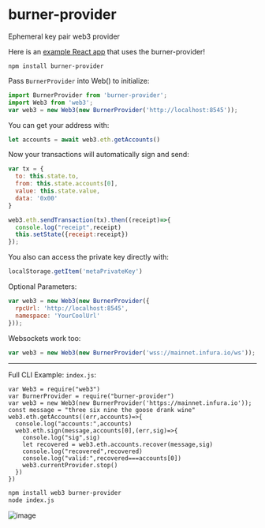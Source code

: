 # burner-provider

Ephemeral key pair web3 provider

Here is an [example React app](https://github.com/austintgriffith/burner-provider-example) that uses the burner-provider!

```
npm install burner-provider
```

Pass `BurnerProvider` into Web() to initialize:
```javascript
import BurnerProvider from 'burner-provider';
import Web3 from 'web3';
var web3 = new Web3(new BurnerProvider('http://localhost:8545'));
```

You can get your address with:
```javascript 
let accounts = await web3.eth.getAccounts()
```

Now your transactions will automatically sign and send:
```javascript
var tx = {
  to: this.state.to,
  from: this.state.accounts[0],
  value: this.state.value,
  data: '0x00'
}

web3.eth.sendTransaction(tx).then((receipt)=>{
  console.log("receipt",receipt)
  this.setState({receipt:receipt})
});
```

You also can access the private key directly with:
```javascript
localStorage.getItem('metaPrivateKey')
```

Optional Parameters:
```javascript
var web3 = new Web3(new BurnerProvider({
  rpcUrl: 'http://localhost:8545',
  namespace: 'YourCoolUrl'
}));
```

Websockets work too:
```javascript
var web3 = new Web3(new BurnerProvider('wss://mainnet.infura.io/ws'));
```

-----------------------------------

Full CLI Example:
`index.js`:
```
var Web3 = require("web3")
var BurnerProvider = require("burner-provider")
var web3 = new Web3(new BurnerProvider('https://mainnet.infura.io'));
const message = "three six nine the goose drank wine"
web3.eth.getAccounts((err,accounts)=>{
  console.log("accounts:",accounts)
  web3.eth.sign(message,accounts[0],(err,sig)=>{
    console.log("sig",sig)
    let recovered = web3.eth.accounts.recover(message,sig)
    console.log("recovered",recovered)
    console.log("valid:",recovered===accounts[0])
    web3.currentProvider.stop()
  })
})
```

```bash
npm install web3 burner-provider
node index.js
```

![image](https://user-images.githubusercontent.com/2653167/62563225-cb9c9d80-b83f-11e9-8496-b590226ef192.png)

